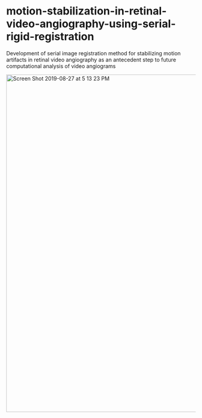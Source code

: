 # motion-stabilization-in-retinal-video-angiography-using-serial-rigid-registration
Development of serial image registration method for stabilizing motion artifacts in retinal video angiography as an antecedent step to future computational analysis of video angiograms

<img width="898" alt="Screen Shot 2019-08-27 at 5 13 23 PM" src="https://user-images.githubusercontent.com/19553239/63808749-a8b95280-c8ee-11e9-8ea7-495d59ef1523.png">
